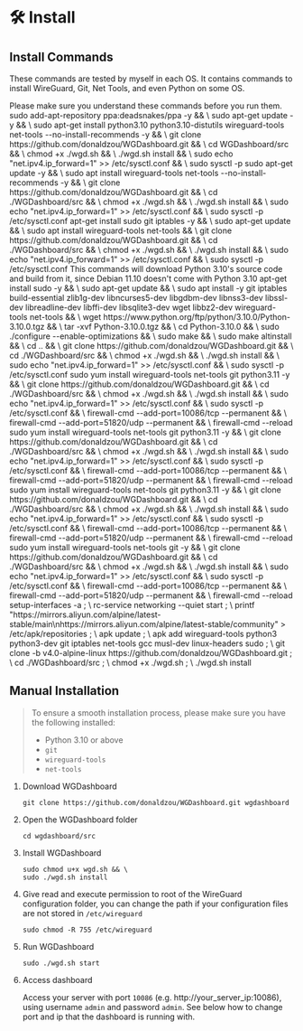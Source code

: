 # 🛠 Install

## Install Commands

These commands are tested by myself in each OS. It contains commands to install WireGuard, Git, Net Tools, and even Python on some OS.

<warning>
Please make sure you understand these commands before you run them.
</warning>

<tabs>
    <tab title="Ubuntu">
   <chapter title="20.04 LTS">
      <code-block lang="shell">
          sudo add-apt-repository ppa:deadsnakes/ppa -y && \
          sudo apt-get update -y && \
          sudo apt-get install python3.10 python3.10-distutils wireguard-tools net-tools --no-install-recommends -y && \
          git clone https://github.com/donaldzou/WGDashboard.git && \
          cd WGDashboard/src && \
          chmod +x ./wgd.sh && \
          ./wgd.sh install && \
          sudo echo "net.ipv4.ip_forward=1" >> /etc/sysctl.conf && \
          sudo sysctl -p
      </code-block>
   </chapter>
   <chapter title="22.04 LTS and 24.02 LTS">
      <code-block lang="shell">
          sudo apt-get update -y && \
          sudo apt install wireguard-tools net-tools --no-install-recommends -y && \
          git clone https://github.com/donaldzou/WGDashboard.git && \
          cd ./WGDashboard/src && \
          chmod +x ./wgd.sh && \
          ./wgd.sh install && \
          sudo echo "net.ipv4.ip_forward=1" >> /etc/sysctl.conf && \
          sudo sysctl -p /etc/sysctl.conf
      </code-block>
   </chapter>
   </tab>
   <tab title="Debian">
   <chapter title="12.6">
      <code-block lang="shell">
          apt-get install sudo git iptables -y && \ 
          sudo apt-get update && \
          sudo apt install wireguard-tools net-tools && \
          git clone https://github.com/donaldzou/WGDashboard.git && \
          cd ./WGDashboard/src && \
          chmod +x ./wgd.sh && \
          ./wgd.sh install && \
          sudo echo "net.ipv4.ip_forward=1" >> /etc/sysctl.conf && \
          sudo sysctl -p /etc/sysctl.conf
      </code-block>
   </chapter>
   <chapter title="11.10">
      <warning>This commands will download Python 3.10's source code and build from it, since Debian 11.10 doesn't come with Python 3.10</warning>
      <code-block lang="shell">
          apt-get install sudo -y && \ 
          sudo apt-get update && \ 
          sudo apt install -y git iptables build-essential zlib1g-dev libncurses5-dev libgdbm-dev libnss3-dev libssl-dev libreadline-dev libffi-dev libsqlite3-dev wget libbz2-dev wireguard-tools net-tools && \ 
          wget https://www.python.org/ftp/python/3.10.0/Python-3.10.0.tgz && \ 
          tar -xvf Python-3.10.0.tgz && \ 
          cd Python-3.10.0 && \ 
          sudo ./configure --enable-optimizations && \ 
          sudo make && \ 
          sudo make altinstall && \ 
          cd .. && \ 
          git clone https://github.com/donaldzou/WGDashboard.git && \ 
          cd ./WGDashboard/src && \ 
          chmod +x ./wgd.sh && \ 
          ./wgd.sh install && \ 
          sudo echo "net.ipv4.ip_forward=1" >> /etc/sysctl.conf && \
          sudo sysctl -p /etc/sysctl.conf
      </code-block>
   </chapter>
   </tab>
   <tab title="Red Hat Enterprise Linux">
   <chapter title="9.4">
      <code-block lang="shell">
          sudo yum install wireguard-tools net-tools git python3.11 -y && \
          git clone https://github.com/donaldzou/WGDashboard.git && \
          cd ./WGDashboard/src && \
          chmod +x ./wgd.sh && \
          ./wgd.sh install && \
          sudo echo "net.ipv4.ip_forward=1" >> /etc/sysctl.conf && \
          sudo sysctl -p /etc/sysctl.conf && \
          firewall-cmd --add-port=10086/tcp --permanent && \
          firewall-cmd --add-port=51820/udp --permanent && \
          firewall-cmd --reload
      </code-block>
   </chapter>
   </tab>
   <tab title="CentOS">
   <chapter title="9-Stream">
      <code-block lang="shell">
          sudo yum install wireguard-tools net-tools git python3.11 -y && \
          git clone https://github.com/donaldzou/WGDashboard.git && \
          cd ./WGDashboard/src && \
          chmod +x ./wgd.sh && \
          ./wgd.sh install && \
          sudo echo "net.ipv4.ip_forward=1" >> /etc/sysctl.conf && \
          sudo sysctl -p /etc/sysctl.conf && \
          firewall-cmd --add-port=10086/tcp --permanent && \
          firewall-cmd --add-port=51820/udp --permanent && \
          firewall-cmd --reload
      </code-block>
   </chapter>
   </tab>
   <tab title="AlmaLinux">
        <chapter title="9.4 (Seafoam Ocelot)">
            <code-block lang="shell">
                sudo yum install wireguard-tools net-tools git python3.11 -y && \
                git clone https://github.com/donaldzou/WGDashboard.git && \
                cd ./WGDashboard/src && \
                chmod +x ./wgd.sh && \
                ./wgd.sh install && \
                sudo echo "net.ipv4.ip_forward=1" >> /etc/sysctl.conf && \
                sudo sysctl -p /etc/sysctl.conf && \
                firewall-cmd --add-port=10086/tcp --permanent && \
                firewall-cmd --add-port=51820/udp --permanent && \
                firewall-cmd --reload
            </code-block>
        </chapter>
    </tab>
    <tab title="Fedora">
		<chapter title="40, 39 and 38">
			<code-block lang="shell">
				sudo yum install wireguard-tools net-tools git -y && \
				git clone https://github.com/donaldzou/WGDashboard.git && \
				cd ./WGDashboard/src && \
				chmod +x ./wgd.sh && \
				./wgd.sh install && \
				sudo echo "net.ipv4.ip_forward=1" >> /etc/sysctl.conf && \
				sudo sysctl -p /etc/sysctl.conf && \
				firewall-cmd --add-port=10086/tcp --permanent && \
				firewall-cmd --add-port=51820/udp --permanent && \
				firewall-cmd --reload
			</code-block>
		</chapter>
    </tab>
    <tab title="Alpine Linux">
		<chapter title="3.20.2">
			<code-block lang="shell">
               setup-interfaces -a ; \
               rc-service networking --quiet start ; \
               printf "https://mirrors.aliyun.com/alpine/latest-stable/main\nhttps://mirrors.aliyun.com/alpine/latest-stable/community" > /etc/apk/repositories ; \
               apk update ; \
               apk add wireguard-tools python3 python3-dev git iptables net-tools gcc musl-dev linux-headers sudo ; \
               git clone -b v4.0-alpine-linux https://github.com/donaldzou/WGDashboard.git ; \
               cd ./WGDashboard/src ; \
               chmod +x ./wgd.sh ; \
               ./wgd.sh install
			</code-block>
		</chapter>
    </tab>
</tabs>

## Manual Installation

> To ensure a smooth installation process, please make sure you have the following installed:
> - Python 3.10 or above
> - `git`
> - `wireguard-tools`
> - `net-tools`

1. Download WGDashboard

   ```shell
   git clone https://github.com/donaldzou/WGDashboard.git wgdashboard

2. Open the WGDashboard folder

   ```shell
   cd wgdashboard/src
   ```

3. Install WGDashboard

   ```shell
   sudo chmod u+x wgd.sh && \
   sudo ./wgd.sh install
   ```

4. Give read and execute permission to root of the WireGuard configuration folder, you can change the path if your configuration files are not stored in `/etc/wireguard`

   ```shell
   sudo chmod -R 755 /etc/wireguard
   ```

5. Run WGDashboard

   ```shell
   sudo ./wgd.sh start
   ```

6. Access dashboard

   Access your server with port `10086` (e.g. http://your_server_ip:10086), using username `admin` and password `admin`. See below how to change port and ip that the dashboard is running with.


